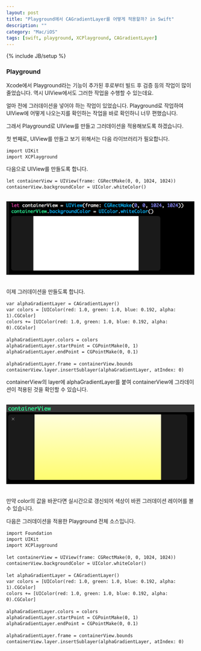 ```yaml
---
layout: post
title: "Playground에서 CAGradientLayer를 어떻게 적용할까? in Swift"
description: ""
category: "Mac/iOS"
tags: [swift, playground, XCPlayground, CAGradientLayer]
---
```

{% include JB/setup %}

### Playground

Xcode에서 Playground라는 기능이 추가된 후로부터 빌드 후 검증 등의 작업이 많이 줄었습니다. 역시 UIView에서도 그러한 작업을 수행할 수 있는데요. 

얼마 전에 그러데이션을 넣어야 하는 작업이 있었습니다. Playground로 작업하여 UIView에 어떻게 나오는지를 확인하는 작업을 바로 확인하니 너무 편했습니다.

그래서 Playground로 UIView를 만들고 그러데이션을 적용해보도록 하겠습니다.

첫 번째로, UIView를 만들고 보기 위해서는 다음 라이브러리가 필요합니다.

	import UIKit
	import XCPlayground

다음으로 UIView를 만들도록 합니다.

	let containerView = UIView(frame: CGRectMake(0, 0, 1024, 1024))
	containerView.backgroundColor = UIColor.whiteColor()

<br/><img src="/../../../../image/2015/gradientLayer1.png" alt="" style="width: 500px;"/><br/><br/>

이제 그러데이션을 만들도록 합니다.

	var alphaGradientLayer = CAGradientLayer()
	var colors = [UIColor(red: 1.0, green: 1.0, blue: 0.192, alpha: 1).CGColor]
	colors += [UIColor(red: 1.0, green: 1.0, blue: 0.192, alpha: 0).CGColor]

	alphaGradientLayer.colors = colors
	alphaGradientLayer.startPoint = CGPointMake(0, 1)
	alphaGradientLayer.endPoint = CGPointMake(0, 0.1)

	alphaGradientLayer.frame = containerView.bounds
	containerView.layer.insertSublayer(alphaGradientLayer, atIndex: 0)

containerView의 layer에 alphaGradientLayer를 붙여 containerView에 그라데이션이 적용된 것을 확인할 수 있습니다.

<br/><img src="/../../../../image/2015/gradientLayer3.png" alt="" style="width: 500px;"/><br/><br/>

만약 color의 값을 바꾼다면 실시간으로 갱신되어 색상이 바뀐 그러데이션 레이어를 볼 수 있습니다.

다음은 그러데이션을 적용한 Playground 전체 소스입니다.

	import Foundation
	import UIKit
	import XCPlayground

	let containerView = UIView(frame: CGRectMake(0, 0, 1024, 1024))
	containerView.backgroundColor = UIColor.whiteColor()

	let alphaGradientLayer = CAGradientLayer()
	var colors = [UIColor(red: 1.0, green: 1.0, blue: 0.192, alpha: 1).CGColor]
	colors += [UIColor(red: 1.0, green: 1.0, blue: 0.192, alpha: 0).CGColor]

	alphaGradientLayer.colors = colors
	alphaGradientLayer.startPoint = CGPointMake(0, 1)
	alphaGradientLayer.endPoint = CGPointMake(0, 0.1)

	alphaGradientLayer.frame = containerView.bounds
	containerView.layer.insertSublayer(alphaGradientLayer, atIndex: 0)
